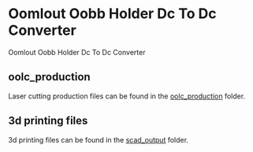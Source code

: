 # Oomlout Oobb Holder Dc To Dc Converter


Oomlout Oobb Holder Dc To Dc Converter  
  





















## oolc_production
Laser cutting production files can be found in the [oolc_production](oolc_production) folder.

## 3d printing files
3d printing files can be found in the [scad_output](scad_output) folder.

